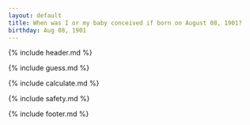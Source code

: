 ```yaml
---
layout: default
title: When was I or my baby conceived if born on August 08, 1901?
birthday: Aug 08, 1901
---
```


{% include header.md %}

{% include guess.md %}

{% include calculate.md %}

{% include safety.md %}

{% include footer.md %}



